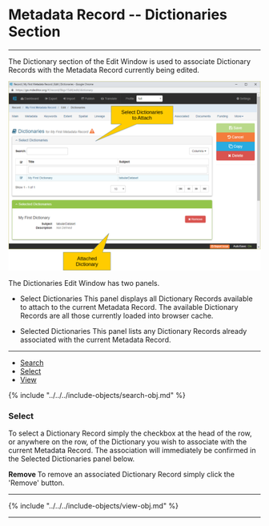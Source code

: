 # Metadata Record -- Dictionaries Section
---

The <span class="md-section">Dictionary</span> section of the <span class="md-window">Edit Window</span> is used to associate <span class="md-panel">Dictionary Records</span> with the <span class="md-panel">Metadata Record</span> currently being edited.

![Attach Dictionaries](/assets/reference/edit-objects/metadata/dictionary/dictionary-start.png)

The <span class="md-section">Dictionaries</span> <span class="md-window">Edit Window</span> has two panels.  

* <span class="md-panel">Select Dictionaries</span> This panel displays all <span class="md-panel">Dictionary Records</span> available to attach to the current <span class="md-panel">Metadata Record</span>.  The available <span class="md-panel">Dictionary Records</span> are all those currently loaded into browser cache.  

* <span class="md-panel">Selected Dictionaries</span> This panel lists any <span class="md-panel">Dictionary Records</span> already associated with the current <span class="md-panel">Metadata Record</span>.  

---

* [Search](#search)
* [Select](#select)
* [View](#view)

{% include "../../../include-objects/search-obj.md" %}

### Select

To select a <span class="md-panel">Dictionary Record</span> simply the checkbox at the head of the row, or anywhere on the row, of the <span class="md-panel">Dictionary</span> you wish to associate with the current <span class="md-panel">Metadata Record</span>.  The association will immediately be confirmed in the <span class="md-panel">Selected Dictionaries</span> panel below.  

<strong class="btn btn-danger btn-xs"> <i class="fa fa-times"> </i> Remove </strong>  To remove an associated <span class="md-panel">Dictionary Record</span> simply click the 'Remove' button.

---

{% include "../../../include-objects/view-obj.md" %}



---
